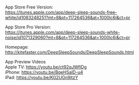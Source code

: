 App Store Free Version:  
https://itunes.apple.com/app/deep-sleep-sounds-free-white/id1083248251?mt=8&pt=117264536&at=1000lc6i&ct=pr

App Store Pro Version:  
https://itunes.apple.com/app/deep-sleep-sounds-white-noise/id1071329060?mt=8&pt=117264536&at=1000lc6i&ct=pr

Homepage:  
http://kitefaster.com/DeepSleepSounds/DeepSleepSounds.html

App Preview Videos  
Apple TV: https://youtu.be/ct92qJWfIDg  
iPhone: https://youtu.be/BqeHSaID-u4  
iPad: https://youtu.be/KG2UGn9itzY
